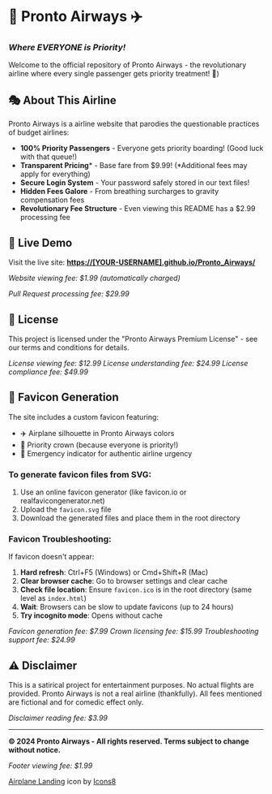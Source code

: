 # 🚨 Pronto Airways ✈️
### *Where EVERYONE is Priority!*

Welcome to the official repository of Pronto Airways - the revolutionary airline where every single passenger gets priority treatment! 🤫)

## 🎭 About This Airline

Pronto Airways is a airline website that parodies the questionable practices of budget airlines:

- **100% Priority Passengers** - Everyone gets priority boarding! (Good luck with that queue!)
- **Transparent Pricing*** - Base fare from $9.99! (*Additional fees may apply for everything)
- **Secure Login System** - Your password safely stored in our text files!
- **Hidden Fees Galore** - From breathing surcharges to gravity compensation fees
- **Revolutionary Fee Structure** - Even viewing this README has a $2.99 processing fee

## 🚀 Live Demo

Visit the live site: **[https://[YOUR-USERNAME].github.io/Pronto_Airways/](https://pages.github.com)**

*Website viewing fee: $1.99 (automatically charged)*

*Pull Request processing fee: $29.99*

## 📜 License

This project is licensed under the "Pronto Airways Premium License" - see our terms and conditions for details.

*License viewing fee: $12.99*
*License understanding fee: $24.99*
*License compliance fee: $49.99*

## 🎨 Favicon Generation

The site includes a custom favicon featuring:
- ✈️ Airplane silhouette in Pronto Airways colors
- 👑 Priority crown (because everyone is priority!)
- 🚨 Emergency indicator for authentic airline urgency

### To generate favicon files from SVG:
1. Use an online favicon generator (like favicon.io or realfavicongenerator.net)
2. Upload the `favicon.svg` file
3. Download the generated files and place them in the root directory

### Favicon Troubleshooting:
If favicon doesn't appear:
1. **Hard refresh**: Ctrl+F5 (Windows) or Cmd+Shift+R (Mac)
2. **Clear browser cache**: Go to browser settings and clear cache
3. **Check file location**: Ensure `favicon.ico` is in the root directory (same level as `index.html`)
4. **Wait**: Browsers can be slow to update favicons (up to 24 hours)
5. **Try incognito mode**: Opens without cache

*Favicon generation fee: $7.99*
*Crown licensing fee: $15.99*
*Troubleshooting support fee: $24.99*

## ⚠️ Disclaimer

This is a satirical project for entertainment purposes. No actual flights are provided. Pronto Airways is not a real airline (thankfully). All fees mentioned are fictional and for comedic effect only.

*Disclaimer reading fee: $3.99*

---

**© 2024 Pronto Airways - All rights reserved. Terms subject to change without notice.**

*Footer viewing fee: $1.99*

<a target="_blank" href="https://icons8.com/icon/15118/airplane-landing">Airplane Landing</a> icon by <a target="_blank" href="https://icons8.com">Icons8</a>
